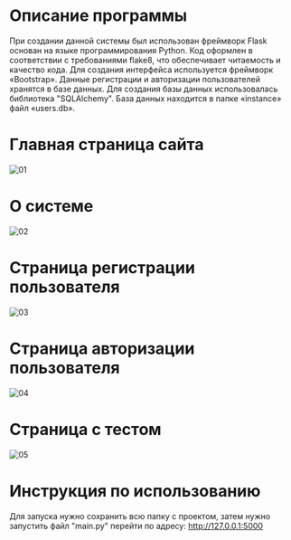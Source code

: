 # Описание программы
При создании данной системы был использован фреймворк Flask основан на языке программирования Python. Код оформлен в соответствии с требованиями flake8, что обеспечивает читаемость и качество кода.
Для создания интерфейса используется фреймворк «Bootstrap». Данные регистрации и авторизации пользователей хранятся в базе данных. Для создания базы данных использовалась библиотека "SQLAlchemy". База данных находится в папке «instance» файл «users.db».
# Главная страница сайта <br />
![01](https://github.com/Fetkulingr/test-for-students.ru/assets/103204349/2c0bda54-64f1-4caa-9b58-56e0e6086a46)
# О системе <br />
![02](https://github.com/Fetkulingr/test-for-students.ru/assets/103204349/7d5318aa-4f45-4ad3-a009-5a400de16761)
# Страница регистрации пользователя <br />
![03](https://github.com/Fetkulingr/test-for-students.ru/assets/103204349/b326a1af-5874-4d89-9a54-fb0dfb1e2de0)
# Страница авторизации пользователя <br />
![04](https://github.com/Fetkulingr/test-for-students.ru/assets/103204349/4f8c7610-c9aa-4bca-9a9c-0f59d4605a74)
# Страница с тестом <br />
![05](https://github.com/Fetkulingr/test-for-students.ru/assets/103204349/33c7549b-c8c8-421e-9f93-941c23cfc5e8)
# Инструкция по использованию
Для запуска нужно сохранить всю папку с проектом, затем нужно запустить файл "main.py" перейти по адресу: http://127.0.0.1:5000
